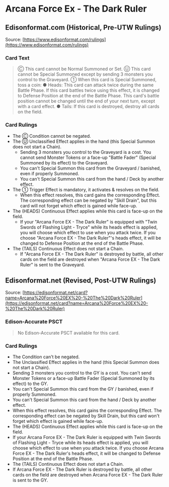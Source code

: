 # Arcana Force Ex - The Dark Ruler

## Edisonformat.com (Historical, Pre-UTW Rulings)

Source: [https://www.edisonformat.com/rulings](https://www.edisonformat.com/rulings)

### Card Text

> Ⓒ This card cannot be Normal Summoned or Set. Ⓤ This card cannot be Special Summoned except by sending 3 monsters you control to the Graveyard. ① When this card is Special Summoned, toss a coin: ● Heads: This card can attack twice during the same Battle Phase. If this card battles twice using this effect, it is changed to Defense Position at the end of the Battle Phase. This card's battle position cannot be changed until the end of your next turn, except with a card effect. ● Tails: If this card is destroyed, destroy all cards on the field.

### Card Rulings

*   The Ⓒ Condition cannot be negated.
*   The Ⓤ Unclassified Effect applies in the hand (this Special Summon does not start a Chain).
    *   Sending 3 monsters you control to the Graveyard is a cost. You cannot send Monster Tokens or a face-up "Battle Fader" (Special Summoned by its effect) to the Graveyard.
    *   You can't Special Summon this card from the Graveyard / banished, even if properly Summoned.
    *   You can't Special Summon this card from the hand / Deck by another effect.
*   The ① Trigger Effect is mandatory, it activates & resolves on the field.
    *   When this effect resolves, this card gains the corresponding Effect. The corresponding effect can be negated by "Skill Drain", but this card will not forget which effect is gained while face-up.
*   The (HEADS) Continuous Effect applies while this card is face-up on the field.
    *   If your "Arcana Force EX - The Dark Ruler" is equipped with "Twin Swords of Flashing Light - Tryce" while its heads effect is applied, you will choose which effect to use when you attack twice. If you choose "Arcana Force EX - The Dark Ruler"'s heads effect, it will be changed to Defense Position at the end of the Battle Phase.
*   The (TAILS) Continuous Effect does not start a Chain.
    *   If "Arcana Force EX - The Dark Ruler" is destroyed by battle, all other cards on the field are destroyed when "Arcana Force EX - The Dark Ruler" is sent to the Graveyard.

## Edisonformat.net (Revised, Post-UTW Rulings)

Source: [https://edisonformat.net/card?name=Arcana%20Force%20EX%20-%20The%20Dark%20Ruler](https://edisonformat.net/card?name=Arcana%20Force%20EX%20-%20The%20Dark%20Ruler)

### Edison-Accurate PSCT

> No Edison-Accurate PSCT available for this card.

### Card Rulings

*   The Condition can't be negated.
*   The Unclassified Effect applies in the hand (this Special Summon does not start a Chain).
*   Sending 3 monsters you control to the GY is a cost. You can't send Monster Tokens or a face-up Battle Fader (Special Summoned by its effect) to the GY.
*   You can't Special Summon this card from the GY / banished, even if properly Summoned.
*   You can't Special Summon this card from the hand / Deck by another effect.
*   When this effect resolves, this card gains the corresponding Effect. The corresponding effect can be negated by Skill Drain, but this card won't forget which effect is gained while face-up.
*   The (HEADS) Continuous Effect applies while this card is face-up on the field.
*   If your Arcana Force EX - The Dark Ruler is equipped with Twin Swords of Flashing Light - Tryce while its heads effect is applied, you will choose which effect to use when you attack twice. If you choose Arcana Force EX - The Dark Ruler's heads effect, it will be changed to Defense Position at the end of the Battle Phase.
*   The (TAILS) Continuous Effect does not start a Chain.
*   If Arcana Force EX - The Dark Ruler is destroyed by battle, all other cards on the field are destroyed when Arcana Force EX - The Dark Ruler is sent to the GY.
            